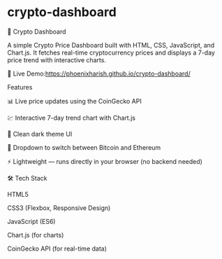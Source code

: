 # crypto-dashboard
🚀 Crypto Dashboard

A simple Crypto Price Dashboard built with HTML, CSS, JavaScript, and Chart.js.
It fetches real-time cryptocurrency prices and displays a 7-day price trend with interactive charts.

🔗 Live Demo:https://phoenixharish.github.io/crypto-dashboard/

  Features

📊 Live price updates using the CoinGecko API

💹 Interactive 7-day trend chart with Chart.js

🌙 Clean dark theme UI

🔄 Dropdown to switch between Bitcoin and Ethereum

⚡ Lightweight — runs directly in your browser (no backend needed)

🛠️ Tech Stack

HTML5

CSS3 (Flexbox, Responsive Design)

JavaScript (ES6)

Chart.js (for charts)

CoinGecko API (for real-time data)
